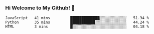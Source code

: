 ### Hi Welcome to My Github!  👋


<!--START_SECTION:waka-->
```text
JavaScript   41 mins         █████████████░░░░░░░░░░░░   51.34 % 
Python       35 mins         ███████████░░░░░░░░░░░░░░   44.24 % 
HTML         3 mins          █░░░░░░░░░░░░░░░░░░░░░░░░   04.18 % 
```
<!--END_SECTION:waka-->


<!--
**littlestone111/littlestone111** is a ✨ _special_ ✨ repository because its `README.md` (this file) appears on your GitHub profile.


Here are some ideas to get you started:

- 🔭 I’m currently working on ...
- 🌱 I’m currently learning ...
- 👯 I’m looking to collaborate on ...
- 🤔 I’m looking for help with ...
- 💬 Ask me about ...
- 📫 How to reach me: ...
- 😄 Pronouns: ...
- ⚡ Fun fact: ...
-->
